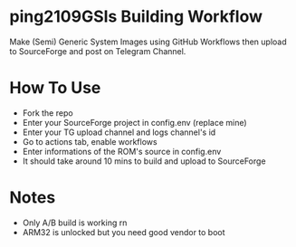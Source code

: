 # ping2109GSIs Building Workflow
Make (Semi) Generic System Images using GitHub Workflows then upload to SourceForge and post on Telegram Channel.

# How To Use
- Fork the repo
- Enter your SourceForge project in config.env (replace mine)
- Enter your TG upload channel and logs channel's id
- Go to actions tab, enable workflows
- Enter informations of the ROM's source in config.env
- It should take around 10 mins to build and upload to SourceForge

# Notes
- Only A/B build is working rn
- ARM32 is unlocked but you need good vendor to boot
